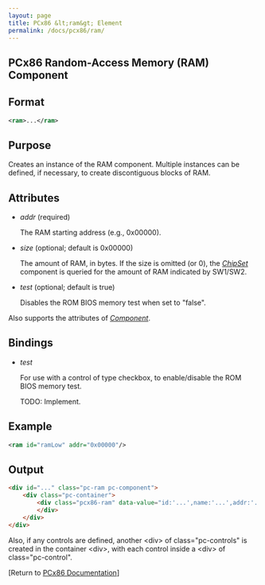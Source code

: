 ```yaml
---
layout: page
title: PCx86 &lt;ram&gt; Element
permalink: /docs/pcx86/ram/
---
```


PCx86 Random-Access Memory (RAM) Component
------------------------------------------

Format
------

```xml
<ram>...</ram>
```

Purpose
-------

Creates an instance of the RAM component. Multiple instances can be defined, if necessary,
to create discontiguous blocks of RAM.

Attributes
----------

 * *addr* (required)
 
	 The RAM starting address (e.g., 0x00000).
	 
 * *size* (optional; default is 0x00000)
 
	The amount of RAM, in bytes. If the size is omitted (or 0), the *[ChipSet](../chipset/)* component
	is queried for the amount of RAM indicated by SW1/SW2.
	
 * *test* (optional; default is true)
 
	Disables the ROM BIOS memory test when set to "false".
	
Also supports the attributes of *[Component](../component/)*.

Bindings
--------

 * *test*
 
	For use with a control of type checkbox, to enable/disable the ROM BIOS memory test.
	
	TODO: Implement.

Example
-------

```xml
<ram id="ramLow" addr="0x00000"/>
```

Output
------

```html
<div id="..." class="pc-ram pc-component">
    <div class="pc-container">
        <div class="pcx86-ram" data-value="id:'...',name:'...',addr:'...',size:'...',test:'...'">
        </div>
    </div>
</div>
```

Also, if any controls are defined, another &lt;div&gt; of class="pc-controls" is created in the container &lt;div&gt;,
with each control inside a &lt;div&gt; of class="pc-control".

[Return to [PCx86 Documentation](..)]
